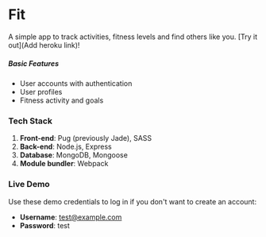 # Fit


A simple app to track activities, fitness levels and find others like you. [Try it out](Add heroku link)!


##### Basic Features

* User accounts with authentication
* User profiles
* Fitness activity and goals


### Tech Stack

1. **Front-end**: Pug (previously Jade), SASS
2. **Back-end**: Node.js, Express
3. **Database**: MongoDB, Mongoose
4. **Module bundler**: Webpack


### Live Demo

Use these demo credentials to log in if you don't want to create an account:
* **Username**: test@example.com
* **Password**: test